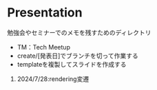 ﻿# Presentation
勉強会やセミナーでのメモを残すためのディレクトリ

- TM：Tech Meetup
- create/[発表日]でブランチを切って作業する
- templateを複製してスライドを作成する

1. 2024/7/28:rendering変遷
